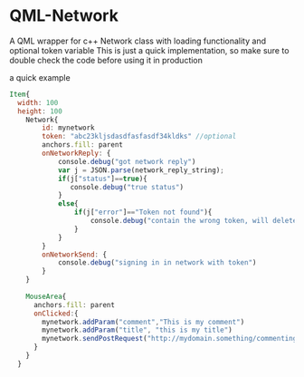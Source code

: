 # QML-Network

A QML wrapper for c++ Network class with loading functionality and optional token variable
This is just a quick implementation, so make sure to double check the code before using it in production

a quick example 
```QML
Item{
  width: 100
  height: 100
    Network{
        id: mynetwork 
        token: "abc23kljsdasdfasfasdf34kldks" //optional
        anchors.fill: parent
        onNetworkReply: {
            console.debug("got network reply")
            var j = JSON.parse(network_reply_string);
            if(j["status"]==true){
               console.debug("true status")
            }
            else{
                if(j["error"]=="Token not found"){
                    console.debug("contain the wrong token, will delete it now")
                }
            }
        }
        onNetworkSend: {
            console.debug("signing in in network with token")
        }
    }
    
    MouseArea{
      anchors.fill: parent
      onClicked:{
        mynetwork.addParam("comment","This is my comment")
        mynetwork.addParam("title", "this is my title")
        mynetwork.sendPostRequest("http://mydomain.something/commenting")
      }
    }
  }
```
